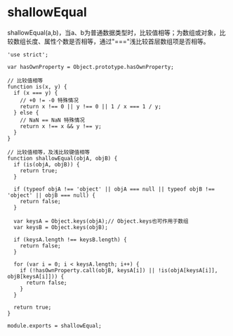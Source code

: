 # shallowEqual

shallowEqual(a,b)，当a、b为普通数据类型时，比较值相等；为数组或对象，比较数组长度、属性个数是否相等，通过"==="浅比较首层数组项是否相等。

    'use strict';

    var hasOwnProperty = Object.prototype.hasOwnProperty;

    // 比较值相等
    function is(x, y) {
      if (x === y) {
        // +0 != -0 特殊情况
        return x !== 0 || y !== 0 || 1 / x === 1 / y;
      } else {
        // NaN == NaN 特殊情况
        return x !== x && y !== y;
      }
    }

    // 比较值相等，及浅比较键值相等
    function shallowEqual(objA, objB) {
      if (is(objA, objB)) {
        return true;
      }

      if (typeof objA !== 'object' || objA === null || typeof objB !== 'object' || objB === null) {
        return false;
      }

      var keysA = Object.keys(objA);// Object.keys也可作用于数组
      var keysB = Object.keys(objB);

      if (keysA.length !== keysB.length) {
        return false;
      }

      for (var i = 0; i < keysA.length; i++) {
        if (!hasOwnProperty.call(objB, keysA[i]) || !is(objA[keysA[i]], objB[keysA[i]])) {
          return false;
        }
      }

      return true;
    }

    module.exports = shallowEqual;